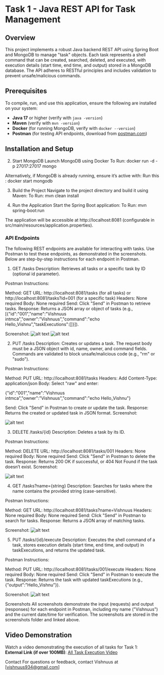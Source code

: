 
# Task 1 - Java REST API for Task Management

## Overview
This project implements a robust Java backend REST API using Spring Boot and MongoDB to manage "task" objects. Each task represents a shell command that can be created, searched, deleted, and executed, with execution details (start time, end time, and output) stored in a MongoDB database. The API adheres to RESTful principles and includes validation to prevent unsafe/malicious commands.

## Prerequisites
To compile, run, and use this application, ensure the following are installed on your system:
- **Java 17** or higher (verify with `java -version`)
- **Maven** (verify with `mvn -version`)
- **Docker** (for running MongoDB, verify with `docker --version`)
- **Postman** (for testing API endpoints, download from [postman.com](https://www.postman.com/downloads))

## Installation and Setup
2. Start MongoDB
Launch MongoDB using Docker
To Run:
docker run -d -p 27017:27017 mongo

Alternatively, if MongoDB is already running, ensure it’s active with:
Run this :
docker start mongodb

3. Build the Project
Navigate to the project directory and build it using Maven:
To Run:
mvn clean install

4. Run the Application
Start the Spring Boot application:
To Run:
mvn spring-boot:run

The application will be accessible at http://localhost:8081 (configurable in src/main/resources/application.properties).

### API Endpoints
The following REST endpoints are available for interacting with tasks. Use Postman to test these endpoints, as demonstrated in the screenshots. Below are step-by-step instructions for each endpoint in Postman.

1. GET /tasks
Description: Retrieves all tasks or a specific task by ID (optional id parameter).

Postman Instructions:

Method: GET
URL: http://localhost:8081/tasks (for all tasks) or http://localhost:8081/tasks?id=001 (for a specific task)
Headers: None required
Body: None required
Send: Click "Send" in Postman to retrieve tasks.
Response: Returns a JSON array or object of tasks (e.g., [{"id":"001","name":"Vishnuus intmca","owner":"Vishnuus","command":"echo Hello_Vishnu","taskExecutions":[]}]).

Screenshot:
![alt text](<screenshots/fetching id values before the values given(will give error).png>)
![alt text](<screenshots/GET-task(get all tasks).png>)

2. PUT /tasks
Description: Creates or updates a task. The request body must be a JSON object with id, name, owner, and command fields. Commands are validated to block unsafe/malicious code (e.g., "rm" or "sudo").

Postman Instructions:

Method: PUT
URL: http://localhost:8081/tasks
Headers: Add Content-Type: application/json
Body: Select "raw" and enter:

{"id":"001","name":"Vishnuus intmca","owner":"Vishnuus","command":"echo Hello_Vishnu"}

Send: Click "Send" in Postman to create or update the task.
Response: Returns the created or updated task in JSON format.
Screenshot:

![alt text](<screenshots/PUT_create a task.png>)

3. DELETE /tasks/{id}
Description: Deletes a task by its ID.

Postman Instructions:

Method: DELETE
URL: http://localhost:8081/tasks/001
Headers: None required
Body: None required
Send: Click "Send" in Postman to delete the task.
Response: Returns 200 OK if successful, or 404 Not Found if the task doesn’t exist.
Screenshot:

![alt text](screenshots/DELETE_TASK.png)

4. GET /tasks?name={string}
Description: Searches for tasks where the name contains the provided string (case-sensitive).

Postman Instructions:

Method: GET
URL: http://localhost:8081/tasks?name=Vishnuus
Headers: None required
Body: None required
Send: Click "Send" in Postman to search for tasks.
Response: Returns a JSON array of matching tasks.

Screenshot:
![alt text](screenshots/GET(TASK)_BY_NAME.png)

5. PUT /tasks/{id}/execute
Description: Executes the shell command of a task, stores execution details (start time, end time, and output) in taskExecutions, and returns the updated task.

Postman Instructions:

Method: PUT
URL: http://localhost:8081/tasks/001/execute
Headers: None required
Body: None required
Send: Click "Send" in Postman to execute the task.
Response: Returns the task with updated taskExecutions (e.g., {"output":"Hello_Vishnu"}).

Screenshot:
![alt text](<screenshots/PUT_execute a task_BY_ID.png>)

Screenshots
All screenshots demonstrate the input (requests) and output (responses) for each endpoint in Postman, including my name ("Vishnuus") and the current date/time for verification. The screenshots are stored in the screenshots folder and linked above.

## Video Demonstration
Watch a video demonstrating the execution of all tasks for Task 1:  
**External Link (if over 100MB)**: [All Task Execution Video](https://www.mediafire.com/file/e26p9pc5wt95da8/All_Task_Execution_Video.mp4/file)



Contact
For questions or feedback, contact Vishnuus at [vishnuus934@gmail.com] 

